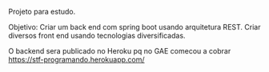 Projeto para estudo.

Objetivo:
Criar um back end com spring boot usando arquitetura REST.
Criar diversos front end usando tecnologias diversificadas.

O backend sera publicado no Heroku pq no GAE comecou a cobrar
https://stf-programando.herokuapp.com/
